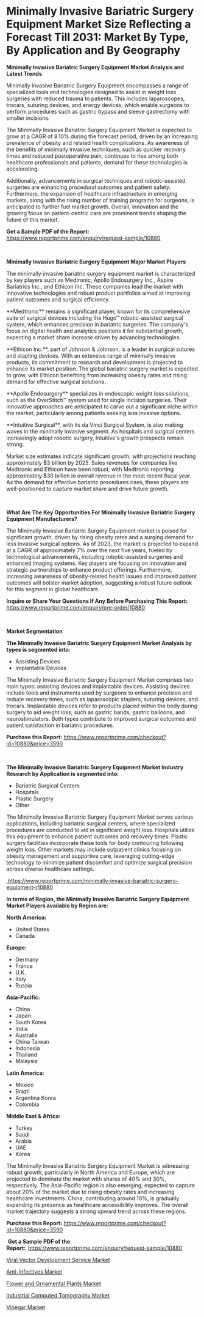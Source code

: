 <p><h1>Minimally Invasive Bariatric Surgery Equipment Market Size Reflecting a Forecast Till 2031: Market By Type, By Application and By Geography</h1></p><p><strong>Minimally Invasive Bariatric Surgery Equipment Market Analysis and Latest Trends</strong></p>
<p><p>Minimally Invasive Bariatric Surgery Equipment encompasses a range of specialized tools and technologies designed to assist in weight loss surgeries with reduced trauma to patients. This includes laparoscopes, trocars, suturing devices, and energy devices, which enable surgeons to perform procedures such as gastric bypass and sleeve gastrectomy with smaller incisions. </p><p>The Minimally Invasive Bariatric Surgery Equipment Market is expected to grow at a CAGR of 8.10% during the forecast period, driven by an increasing prevalence of obesity and related health complications. As awareness of the benefits of minimally invasive techniques, such as quicker recovery times and reduced postoperative pain, continues to rise among both healthcare professionals and patients, demand for these technologies is accelerating. </p><p>Additionally, advancements in surgical techniques and robotic-assisted surgeries are enhancing procedural outcomes and patient safety. Furthermore, the expansion of healthcare infrastructure in emerging markets, along with the rising number of training programs for surgeons, is anticipated to further fuel market growth. Overall, innovation and the growing focus on patient-centric care are prominent trends shaping the future of this market.</p></p>
<p><strong>Get a Sample PDF of the Report:&nbsp;</strong> <a href="https://www.reportprime.com/enquiry/request-sample/10880?utm_campaign=1126&utm_medium=2&utm_source=Github&utm_content=ia&utm_term=29112024&utm_id=minimally-invasive-bariatric-surgery-equipment">https://www.reportprime.com/enquiry/request-sample/10880</a></p>
<p>&nbsp;</p>
<p><strong>Minimally Invasive Bariatric Surgery Equipment Major Market Players</strong></p>
<p><p>The minimally invasive bariatric surgery equipment market is characterized by key players such as Medtronic, Apollo Endosurgery Inc., Aspire Bariatrics Inc., and Ethicon Inc. These companies lead the market with innovative technologies and robust product portfolios aimed at improving patient outcomes and surgical efficiency.</p><p>**Medtronic** remains a significant player, known for its comprehensive suite of surgical devices including the Hugo™ robotic-assisted surgical system, which enhances precision in bariatric surgeries. The company's focus on digital health and analytics positions it for substantial growth, expecting a market share increase driven by advancing technologies.</p><p>**Ethicon Inc.**, part of Johnson & Johnson, is a leader in surgical sutures and stapling devices. With an extensive range of minimally invasive products, its commitment to research and development is projected to enhance its market position. The global bariatric surgery market is expected to grow, with Ethicon benefiting from increasing obesity rates and rising demand for effective surgical solutions.</p><p>**Apollo Endosurgery** specializes in endoscopic weight loss solutions, such as the OverStitch™ system used for single incision surgeries. Their innovative approaches are anticipated to carve out a significant niche within the market, particularly among patients seeking less invasive options.</p><p>**Intuitive Surgical**, with its da Vinci Surgical System, is also making waves in the minimally invasive segment. As hospitals and surgical centers increasingly adopt robotic surgery, Intuitive's growth prospects remain strong.</p><p>Market size estimates indicate significant growth, with projections reaching approximately $3 billion by 2025. Sales revenues for companies like Medtronic and Ethicon have been robust, with Medtronic reporting approximately $30 billion in overall revenue in the most recent fiscal year. As the demand for effective bariatric procedures rises, these players are well-positioned to capture market share and drive future growth.</p></p>
<p>&nbsp;</p>
<p><strong>What Are The Key Opportunities For Minimally Invasive Bariatric Surgery Equipment Manufacturers?</strong></p>
<p><p>The Minimally Invasive Bariatric Surgery Equipment market is poised for significant growth, driven by rising obesity rates and a surging demand for less invasive surgical options. As of 2023, the market is projected to expand at a CAGR of approximately 7% over the next five years, fueled by technological advancements, including robotic-assisted surgeries and enhanced imaging systems. Key players are focusing on innovation and strategic partnerships to enhance product offerings. Furthermore, increasing awareness of obesity-related health issues and improved patient outcomes will bolster market adoption, suggesting a robust future outlook for this segment in global healthcare.</p></p>
<p><strong>Inquire or Share Your Questions If Any Before Purchasing This Report:</strong> <a href="https://www.reportprime.com/enquiry/pre-order/10880?utm_campaign=1126&utm_medium=2&utm_source=Github&utm_content=ia&utm_term=29112024&utm_id=minimally-invasive-bariatric-surgery-equipment">https://www.reportprime.com/enquiry/pre-order/10880</a></p>
<p>&nbsp;</p>
<p><strong>Market Segmentation</strong></p>
<p><strong>The Minimally Invasive Bariatric Surgery Equipment Market Analysis by types is segmented into:</strong></p>
<p><ul><li>Assisting Devices</li><li>Implantable Devices</li></ul></p>
<p><p>The Minimally Invasive Bariatric Surgery Equipment Market comprises two main types: assisting devices and implantable devices. Assisting devices include tools and instruments used by surgeons to enhance precision and reduce recovery times, such as laparoscopic staplers, suturing devices, and trocars. Implantable devices refer to products placed within the body during surgery to aid weight loss, such as gastric bands, gastric balloons, and neurostimulators. Both types contribute to improved surgical outcomes and patient satisfaction in bariatric procedures.</p></p>
<p><strong>Purchase this Report:&nbsp;</strong><a href="https://www.reportprime.com/checkout?id=10880&price=3590&utm_campaign=1126&utm_medium=2&utm_source=Github&utm_content=ia&utm_term=29112024&utm_id=minimally-invasive-bariatric-surgery-equipment">https://www.reportprime.com/checkout?id=10880&price=3590</a></p>
<p>&nbsp;</p>
<p><strong>The Minimally Invasive Bariatric Surgery Equipment Market Industry Research by Application is segmented into:</strong></p>
<p><ul><li>Bariatric Surgical Centers</li><li>Hospitals</li><li>Plastic Surgery</li><li>Other</li></ul></p>
<p><p>The Minimally Invasive Bariatric Surgery Equipment Market serves various applications, including bariatric surgical centers, where specialized procedures are conducted to aid in significant weight loss. Hospitals utilize this equipment to enhance patient outcomes and recovery times. Plastic surgery facilities incorporate these tools for body contouring following weight loss. Other markets may include outpatient clinics focusing on obesity management and supportive care, leveraging cutting-edge technology to minimize patient discomfort and optimize surgical precision across diverse healthcare settings.</p></p>
<p><a href="https://www.reportprime.com/minimally-invasive-bariatric-surgery-equipment-r10880?utm_campaign=1126&utm_medium=2&utm_source=Github&utm_content=ia&utm_term=29112024&utm_id=minimally-invasive-bariatric-surgery-equipment">&nbsp;https://www.reportprime.com/minimally-invasive-bariatric-surgery-equipment-r10880</a></p>
<p><strong>In terms of Region, the Minimally Invasive Bariatric Surgery Equipment Market Players available by Region are:</strong></p>
<p>
    <p> <strong> North America: </strong>
        <ul>
            <li>United States</li>
            <li>Canada</li>
        </ul>
        </p> 
    <p> <strong> Europe: </strong>
        <ul>
            <li>Germany</li>
            <li>France</li>
            <li>U.K.</li>
            <li>Italy</li>
            <li>Russia</li>
        </ul>
        </p> 
    <p> <strong> Asia-Pacific: </strong>
        <ul>
            <li>China</li>
            <li>Japan</li>
            <li>South Korea</li>
            <li>India</li>
            <li>Australia</li>
            <li>China Taiwan</li>
            <li>Indonesia</li>
            <li>Thailand</li>
            <li>Malaysia</li>
        </ul>
        </p> 
    <p> <strong> Latin America: </strong>
        <ul>
            <li>Mexico</li>
            <li>Brazil</li>
            <li>Argentina Korea</li>
            <li>Colombia</li>
        </ul>
        </p> 
    <p> <strong> Middle East & Africa: </strong>
        <ul>
            <li>Turkey</li>
            <li>Saudi</li>
            <li>Arabia</li>
            <li>UAE</li>
            <li>Korea</li>
        </ul>
    </p>
    </p>
<p><p>The Minimally Invasive Bariatric Surgery Equipment Market is witnessing robust growth, particularly in North America and Europe, which are projected to dominate the market with shares of 40% and 30%, respectively. The Asia-Pacific region is also emerging, expected to capture about 20% of the market due to rising obesity rates and increasing healthcare investments. China, contributing around 10%, is gradually expanding its presence as healthcare accessibility improves. The overall market trajectory suggests a strong upward trend across these regions.</p></p>
<p><strong>Purchase this Report: </strong><a href="https://www.reportprime.com/checkout?id=10880&price=3590&utm_campaign=1126&utm_medium=2&utm_source=Github&utm_content=ia&utm_term=29112024&utm_id=minimally-invasive-bariatric-surgery-equipment">https://www.reportprime.com/checkout?id=10880&price=3590</a></p>
<p>&nbsp;<strong>Get a Sample PDF of the Report:&nbsp;&nbsp;</strong><a href="https://www.reportprime.com/enquiry/request-sample/10880?utm_campaign=1126&utm_medium=2&utm_source=Github&utm_content=ia&utm_term=29112024&utm_id=minimally-invasive-bariatric-surgery-equipment">https://www.reportprime.com/enquiry/request-sample/10880</a></p>
<p><strong></strong></p>
<p><p><a href="https://issuu.com/reportprime-2/docs/viral-vector-development-service-ma_45fa0b2f59829b?utm_campaign=1126&utm_medium=2&utm_source=Github&utm_content=ia&utm_term=29112024&utm_id=minimally-invasive-bariatric-surgery-equipment">Viral Vector Development Service Market</a></p><p><a href="https://issuu.com/reportprime-2/docs/anti-infectives-market-size-2030.pp_25b0f9af6091ec?utm_campaign=1126&utm_medium=2&utm_source=Github&utm_content=ia&utm_term=29112024&utm_id=minimally-invasive-bariatric-surgery-equipment">Anti-Infectives Market</a></p><p><a href="https://www.linkedin.com/pulse/exploring-flower-ornamental-plants-market-strategic-insights-p565e?utm_campaign=1126&utm_medium=2&utm_source=Github&utm_content=ia&utm_term=29112024&utm_id=minimally-invasive-bariatric-surgery-equipment">Flower and Ornamental Plants Market</a></p><p><a href="https://www.linkedin.com/pulse/industrial-computed-tomography-market-innovations-trends-twr0f?utm_campaign=1126&utm_medium=2&utm_source=Github&utm_content=ia&utm_term=29112024&utm_id=minimally-invasive-bariatric-surgery-equipment">Industrial Computed Tomography Market</a></p><p><a href="https://www.linkedin.com/pulse/vinegar-spectrum-usage-patterns-sector-evolution-2024-2031-sakec?utm_campaign=1126&utm_medium=2&utm_source=Github&utm_content=ia&utm_term=29112024&utm_id=minimally-invasive-bariatric-surgery-equipment">Vinegar Market</a></p></p>